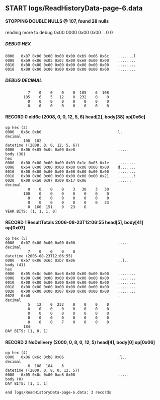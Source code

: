 ## START logs/ReadHistoryData-page-6.data
#### STOPPING DOUBLE NULLS @ 107, found 28 nulls
reading more to debug 0x00
    0000   0x00 0x00                                  ..
              0    0
##### DEBUG HEX
    0000   0x07 0x00 0x00 0x00 0x00 0xb9 0x06 0x6c    .......l
    0008   0xb9 0x06 0x05 0x0c 0x00 0xe8 0x00 0x00    ........
    0010   0x00 0x00 0x00 0x00 0x00 0x00 0x00 0x00    ........
    0018   0x00 0x00 0x00 0x00 0x00 0x00 0x00 0x00    ........
##### DEBUG DECIMAL
              7    0    0    0    0  185    6  108
            185    6    5   12    0  232    0    0
              0    0    0    0    0    0    0    0
              0    0    0    0    0    0    0    0
#### RECORD 0 old6c (2008, 0, 0, 12, 5, 6) head[2], body[38] op[0x6c]

    op hex (2)
    0000   0x6c 0xb6                                  l.
    decimal
            108  182
    datetime ((2008, 0, 0, 12, 5, 6))
    0000   0x06 0x05 0x0c 0x00 0xe8                   .....
    body (38)
    hex
    0000   0x00 0x00 0x00 0x00 0x03 0x1e 0x03 0x1e    ........
    0008   0x64 0x00 0x00 0x00 0x00 0x00 0x00 0x00    d.......
    0010   0x00 0x00 0x00 0x00 0x00 0x00 0x00 0x00    ........
    0018   0x00 0x00 0x00 0x00 0x00 0x00 0x00 0x21    .......!
    0020   0x00 0xa0 0x97 0x09 0x17 0x06              ......
    decimal
              0    0    0    0    3   30    3   30
            100    0    0    0    0    0    0    0
              0    0    0    0    0    0    0    0
              0    0    0    0    0    0    0   33
              0  160  151    9   23    6
    YEAR BITS: [1, 1, 1, 0]
#### RECORD 1 ResultTotals 2006-08-23T12:06:55 head[5], body[41] op[0x07]

    op hex (5)
    0000   0x07 0x00 0x00 0x00 0x00                   .....
    decimal
              7    0    0    0    0
    datetime (2006-08-23T12:06:55)
    0000   0xb7 0x06 0x6c 0xb7 0x06                   ..l..
    body (41)
    hex
    0000   0x05 0x0c 0x00 0xe8 0x00 0x00 0x00 0x00    ........
    0008   0x00 0x00 0x00 0x00 0x00 0x00 0x00 0x00    ........
    0010   0x00 0x00 0x00 0x00 0x00 0x00 0x00 0x00    ........
    0018   0x00 0x00 0x00 0x00 0x00 0x00 0x00 0x00    ........
    0020   0x00 0x00 0x00 0x07 0x00 0x00 0x00 0x00    ........
    0028   0xb8                                       .
    decimal
              5   12    0  232    0    0    0    0
              0    0    0    0    0    0    0    0
              0    0    0    0    0    0    0    0
              0    0    0    0    0    0    0    0
              0    0    0    7    0    0    0    0
            184
    DAY BITS: [1, 0, 1]
#### RECORD 2 NoDelivery (2000, 0, 8, 0, 12, 5) head[4], body[0] op[0x06]

    op hex (4)
    0000   0x06 0x6c 0xb8 0x06                        .l..
    decimal
              6  108  184    6
    datetime ((2000, 0, 8, 0, 12, 5))
    0000   0x05 0x0c 0x00 0xe8 0x00                   .....
    body (0)
    DAY BITS: [1, 1, 1]
`end logs/ReadHistoryData-page-6.data: 3 records`
